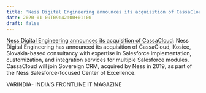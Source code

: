 ```yaml
---
title: 'Ness Digital Engineering announces its acquisition of CassaCloud'
date: 2020-01-09T09:42:00+01:00
draft: false
---
```


[Ness Digital Engineering announces its acquisition of CassaCloud](https://varindia.com/news/ness-digital-engineering-announces-its-acquisition-of-cassacloud#.XhbnV55aAHY.blogger): Ness Digital Engineering has announced its acquisition of CassaCloud, Kosice, Slovakia-based consultancy with expertise in Salesforce implementation, customization, and integration services for multiple Salesforce modules. CassaCloud will join Sovereign CRM, acquired by Ness in 2019, as part of the Ness Salesforce-focused Center of Excellence.  
  
VARINDIA- INDIA'S FRONTLINE IT MAGAZINE